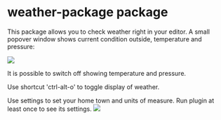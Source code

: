 # weather-package package

This package allows you to check weather right in your editor.
A small popover window shows current condition outside, temperature and pressure:

![](https://lh6.googleusercontent.com/-KusI4Ea8oLM/U3SgQmcPYII/AAAAAAAA_u0/-ChIwc32Dus/s417/Screen%2520Shot%25202014-05-15%2520at%25202.07.34%2520PM%25201.png)

It is possible to switch off showing temperature and pressure.

Use shortcut 'ctrl-alt-o' to toggle display of weather.

Use settings to set your home town and units of measure.
Run plugin at least once to see its settings.
![](https://lh3.googleusercontent.com/-A72pR7cI6tE/U3pd5oGqcLI/AAAAAAAA_zk/ac-KIG22Bqk/s411/Screen%2520Shot%25202014-05-19%2520at%252010.38.33%2520PM.png)
